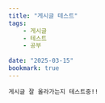 ```yaml
---
title: "게시글 테스트"
tags:
    - 게시글
    - 테스트
    - 공부
   
date: "2025-03-15"
bookmark: true
---
```


    게시글 잘 올라가는지 테스트중!!